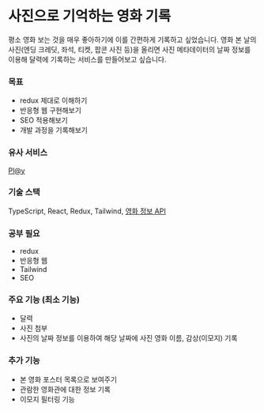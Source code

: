 # 사진으로 기억하는 영화 기록

평소 영화 보는 것을 매우 좋아하기에 이를 간편하게 기록하고 싶었습니다. 영화 본 날의 사진(엔딩 크레딧, 좌석, 티켓, 팝콘 사진 등)을 올리면 사진 메타데이터의 날짜 정보를 이용해 달력에 기록하는 서비스를 만들어보고 싶습니다.

### **목표**

- redux 제대로 이해하기
- 반응형 웹 구현해보기
- SEO 적용해보기
- 개발 과정을 기록해보기

### **유사 서비스**

[Pl@y](https://creator20.tistory.com/entry/%EA%B8%B0%EB%A1%9D%EC%9F%81%EC%9D%B4%EB%A5%BC-%EC%9C%84%ED%95%9C-%EC%98%81%ED%99%94%EB%AE%A4%EC%A7%80%EC%BB%AC%EC%97%B0%EA%B7%B9%EC%BD%98%EC%84%9C%ED%8A%B8-%EA%B8%B0%EB%A1%9D-%EC%96%B4%ED%94%8C-%EC%B6%94%EC%B2%9C-Ply)

### 기술 스택

TypeScript, React, Redux, Tailwind, [영화 정보 API](https://trakt.docs.apiary.io/#introduction/api-url)

### 공부 필요

- redux
- 반응형 웹
- Tailwind
- SEO

### 주요 기능 (최소 기능)

- 달력
- 사진 첨부
- 사진의 날짜 정보를 이용하여 해당 날짜에 사진 영화 이름, 감상(이모지) 기록

### 추가 기능

- 본 영화 포스터 목록으로 보여주기
- 관람한 영화관에 대한 정보 기록
- 이모지 필터링 기능
